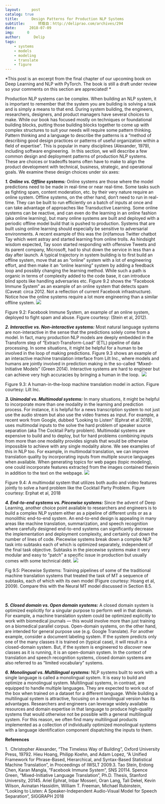 ```yaml
---
layout:     post
catalog: true
title:      Design Patterns for Production NLP Systems
subtitle:      转载自：http://deliprao.com/archives/294
date:      2018-07-09
img:      0
author:      Delip
tags:
    - systems
    - models
    - modeling
    - translate
    - figure
---
```


*This post is an excerpt from the final chapter of our upcoming book on Deep Learning and NLP with PyTorch. The book is still a draft under review so your comments on this section are appreciated! *

Production NLP systems can be complex. When building an NLP system, it is important to remember that the system you are building is solving a task and is simply a means to that end. During system building, the engineers, researchers, designers, and product managers have several choices to make. While our book has focused mostly on techniques or foundational building blocks, putting those building blocks together to come up with complex structures to suit your needs will require some pattern thinking. Pattern thinking and a language to describe the patterns is a “method of describing good design practices or patterns of useful organization within a field of expertise”. This is popular in many disciplines (Alexander, 1979), including software engineering.  In this section, we will describe a few common design and deployment patterns of production NLP systems. These are choices or tradeoffs teams often have to make to align the product development with technical, business, strategic, and operational goals. We examine these design choices under six axes:

***1. Online vs. Offline systems:*** Online systems are those where the model predictions need to be made in real-time or near real-time. Some tasks such as fighting spam, content moderation, etc. by their very nature require an online system. Offline systems, on the other hand, don’t need to run in real-time. They can be built to run efficiently on a batch of inputs at once and can take advantage of approaches like Transductive Learning. Some online systems can be reactive, and can even do the learning in an online fashion (aka online learning), but many online systems are built and deployed with a periodic offline model build that is pushed to production. Systems that are built using online learning should especially be sensitive to adversarial environments. A recent example of this was the (in)famous Twitter chatbot Tay which went astray and started learning from online trolls. As hindsight wisdom expected, Tay soon started responding with offensive Tweets and its parent company, Microsoft, had to shut down the service in less than a day after launch. A typical trajectory in system building is to first build an offline system, move that as an “online” system with a lot of engineering effort, and then make it an “online learning” system by adding a feedback loop and possibly changing the learning method. While such a path is organic in terms of complexity added to the code base, it can introduce blind spots like handling adversaries etc. Figure 9.2 shows the “Facebook Immune System” as an example of an online system that detects spam (Caveat: circa 2012. Not a reflection of current Facebook infrastructure). Notice how the online systems require a lot more engineering than a similar offline system.
![](https://i2.wp.com/deliprao.com/wp-content/uploads/2018/07/fb-immune-system.png?resize=775%2C393)


Figure 9.2: Facebook Immune System, an example of an online system, deployed to fight spam and abuse. Figure courtesy: (Stein et al, 2012).

***2. Interactive vs. Non-interactive systems:*** Most natural language systems are non-interactive in the sense that the predictions solely come from a model. In fact, many production NLP models are deeply embedded in the Transform step of “Extract-Transform-Load” (ETL) pipeline of data processing. In some situations, it might be helpful for a human to be involved in the loop of making predictions. Figure 9.3 shows an example of an interactive machine translation interface from Lilt Inc., where models and humans are jointly involved in prediction making in the so-called “Mixed-Initiative Models” (Green 2014). Interactive systems are hard to engineer but can achieve very high accuracies by bringing a human in the loop. 
![](https://i1.wp.com/deliprao.com/wp-content/uploads/2018/07/mixed-initiative-mt.png?resize=621%2C345)


Figure 9.3: A human-in-the-loop machine translation model in action. Figure courtesy: Lilt Inc.

***3. Unimodal vs. Multimodal systems:*** In many situations, it might be helpful to incorporate more than one modality in the learning and prediction process. For instance, it is helpful for a news transcription system to not just use the audio stream but also use the video frames as input. For example, a recent work from Google, dubbed “Looking to Listen” (Ephrat et al 2018), uses multimodal inputs to the solve the hard problem of speaker source separation (aka The Cocktail Party problem). Multimodal systems are expensive to build and to deploy, but for hard problems combining inputs from more than one modality provides signals that would be otherwise impossible to achieve with any single modality alone. We see examples of this in NLP too. For example, in multimodal translation, we can improve translation quality by incorporating inputs from multiple source languages when available. When generating topics for web pages (topic modeling), one could incorporate features extracted from the images contained therein in addition to the text on the webpage.
![](https://i1.wp.com/deliprao.com/wp-content/uploads/2018/07/looking-to-listen.png?resize=820%2C405)


Figure 9.4: A multimodal system that utilizes both audio and video features jointly to solve a hard problem like the Cocktail Party Problem. Figure courtesy: Erphat et al, 2018

***4. End-to-end systems vs. Piecewise systems:*** Since the advent of Deep Learning, another choice point available to researchers and engineers is to build a complex NLP system either as a pipeline of different units or as a monolithic end-to-end system. An end-to-end design is appealing in many areas like machine translation, summarization, and speech recognition where carefully designed end-to-end systems can significantly decrease the implementation and deployment complexity, and certainly cut down the number of lines of code. Piecewise systems break down a complex NLP task into subtasks each of which is optimized separately, independent of the final task objective. Subtasks in the piecewise systems make it very modular and easy to “patch” a specific issue in production but usually comes with some technical debt.
![](https://i2.wp.com/deliprao.com/wp-content/uploads/2018/07/piecewise-mt.png?resize=734%2C477)


Fig 9.5: Piecewise Systems: Training pipelines of some of the traditional machine translation systems that treated the task of MT a sequence of subtasks, each of which with its own model (Figure courtesy: Hoang et al, 2009). Compare this with the Neural MT model discussed in Section 8.5.

 

***5. Closed domain vs. Open domain systems:*** A closed domain system is optimized explicitly for a singular purpose to perform well in that domain. For example, a machine translation system could be optimized explicitly to work with biomedical journals — this would involve more than just training on a biomedical parallel corpus. Open-domain systems, on the other hand, are intended for general purpose use (e.g. Google Translate). For another example, consider a document labeling system. If the system predicts only one of the many classes it is trained on (typical case), it will result in a closed-domain system. But, if the system is engineered to *discover* new classes as it is running, it is an open-domain system. In the context of translation and speech recognition systems, closed domain systems are also referred to as “limited vocabulary” systems.

***6. Monolingual vs. Multilingual systems:*** NLP systems built to work with a single language is called a monolingual system. It is easy to build and optimize a monolingual system. Multilingual systems, in contrast, are equipped to handle multiple languages. They are expected to work out of the box when trained on a dataset for a different language. While building a multilingual system is attractive, focusing on a monolingual version has its advantages. Researchers and engineers can leverage widely available resources and domain expertise in that language to produce high-quality systems that would otherwise not be possible with a general multilingual system. For this reason, we often find many multilingual products implemented as a collection of individually optimized monolingual systems with a language identification component dispatching the inputs to them.

**References**

1.  Christopher Alexander, “The Timeless Way of Building”, Oxford University Press, 19792. Hieu Hoang, Philipp Koehn, and Adam Lopez, “A Unified Framework for Phrase-Based, Hierarchical, and Syntax-Based Statistical Machine Translation”, in Proceedings of IWSLT 2009.3. Tao Stein, Erdong Chen, Karan Mangla, “Facebook Immune System”, SNS 20114. Spence Green, “Mixed-Initiative Language Translation”, Ph.D. Thesis, Stanford University, 20145. Ariel Ephrat, Inbar Mosseri, Oran Lang, Tali Dekel, Kevin Wilson, Avinatan Hassidim, William T. Freeman, Michael Rubinstein, “Looking to Listen: A Speaker-Independent Audio-Visual Model for Speech Separation”, SIGGRAPH 2018
